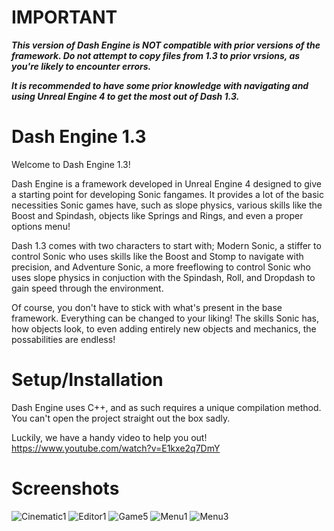 # IMPORTANT
***This version of Dash Engine is NOT compatible with prior versions of the framework. Do not attempt to copy files from 1.3 to prior vrsions, as you're likely to encounter errors.***

***It is recommended to have some prior knowledge with navigating and using Unreal Engine 4 to get the most out of Dash 1.3.***

# Dash Engine 1.3

Welcome to Dash Engine 1.3!

Dash Engine is a framework developed in Unreal Engine 4 designed to give a starting point for developing Sonic fangames. It provides a lot of the basic necessities Sonic games have, such as slope physics, various skills like the Boost and Spindash, objects like Springs and Rings, and even a proper options menu!

Dash 1.3 comes with two characters to start with; Modern Sonic, a stiffer to control Sonic who uses skills like the Boost and Stomp to navigate with precision, and Adventure Sonic, a more freeflowing to control Sonic who uses slope physics in conjuction with the Spindash, Roll, and Dropdash to gain speed through the environment.

Of course, you don't have to stick with what's present in the base framework. Everything can be changed to your liking! The skills Sonic has, how objects look, to even adding entirely new objects and mechanics, the possabilities are endless!

# Setup/Installation

Dash Engine uses C++, and as such requires a unique compilation method. You can't open the project straight out the box sadly.

Luckily, we have a handy video to help you out!
https://www.youtube.com/watch?v=E1kxe2q7DmY

# Screenshots
![Cinematic1](https://github.com/YakuzaBalooza/Dash-Engine-1.3/assets/62483766/38909372-7aa2-4591-b434-809afca49a73)
![Editor1](https://github.com/YakuzaBalooza/Dash-Engine-1.3/assets/62483766/04affbf7-2054-4d1b-ada9-8cb381283ad9)
![Game5](https://github.com/YakuzaBalooza/Dash-Engine-1.3/assets/62483766/a8e17598-2d73-479c-9e3d-1492e060afd2)
![Menu1](https://github.com/YakuzaBalooza/Dash-Engine-1.3/assets/62483766/5855fb63-fb86-44fb-9276-14ee8f103c0c)
![Menu3](https://github.com/YakuzaBalooza/Dash-Engine-1.3/assets/62483766/aabb5ca3-ac6e-4daf-adc2-69bbeae12451)
